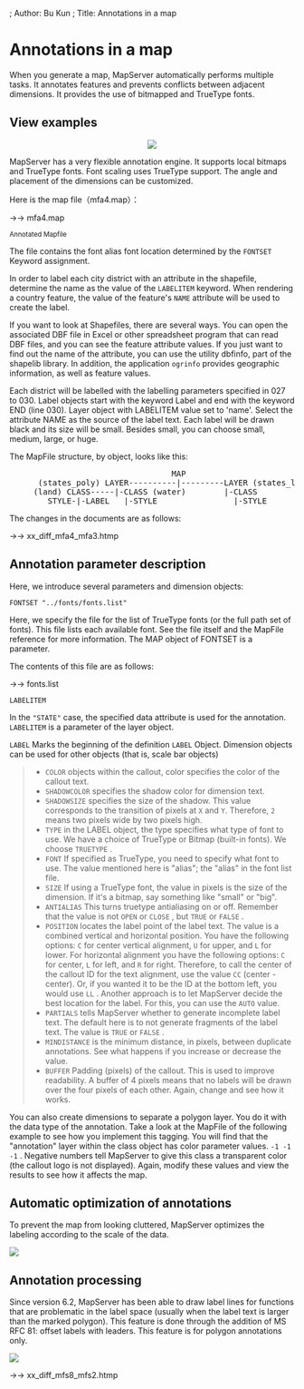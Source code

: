 ; Author: Bu Kun
; Title: Annotations in a map

# Annotations in a map

When you generate a map, MapServer automatically performs multiple tasks. It annotates features and prevents conflicts between adjacent dimensions.
It provides the use of bitmapped and TrueType fonts.

## View examples

<p align="center">
<img class="img_border" src="{SITE_URL}/cgi-bin/mapserv?map=/owg/mfa4.map&layer=states_poly&layer=states_line&mode=map" />
</p>


MapServer has a very flexible annotation engine. It supports local bitmaps and TrueType fonts.
Font scaling uses TrueType support. The angle and placement of the dimensions can be customized.

<!-- If you take the time to learn the many parameters involved in creating good annotations, you will be rewarded with knowledgeable and beautiful maps. -->

Here is the map file（mfa4.map）：

->-> mfa4.map


<small>Annotated Mapfile </small>


The file contains the font alias font location determined by the ``FONTSET`` Keyword assignment.

In order to label each city district with an attribute in the shapefile, determine the name as the value of the ``LABELITEM`` keyword. When rendering a country feature, the value of the feature's ``NAME`` attribute will be used to create the label.

If you want to look at Shapefiles, there are several ways. You can open the associated DBF file in Excel or other spreadsheet program that can read DBF files, and you can see the feature attribute values. If you just want to find out the name of the attribute, you can use the utility dbfinfo, part of the shapelib library. In addition, the application ``ogrinfo`` provides geographic information, as well as feature values.

Each district will be labelled with the labelling parameters specified in 027 to 030.
Label objects start with the keyword Label and end with the keyword END (line 030).
Layer object with LABELITEM value set to 'name'. Select the attribute NAME as the source of the label text. Each label will be drawn black and its size will be small. Besides small, you can choose small, medium, large, or huge.

The MapFile structure, by object, looks like this:

<pre>
                                  MAP
      (states_poly) LAYER----------|---------LAYER (states_line)
     (land) CLASS-----|-CLASS (water)        |-CLASS
        STYLE-|-LABEL   |-STYLE                |-STYLE
</pre>


The changes in the documents are as follows:

->-> xx_diff_mfa4_mfa3.htmp


## Annotation parameter description

Here, we introduce several parameters and dimension objects:

    FONTSET "../fonts/fonts.list"

Here, we specify the file for the list of TrueType fonts (or the full path set of fonts).
This file lists each available font. See the file itself and the MapFile reference for more information.
The MAP object of FONTSET is a parameter.

The contents of this file are as follows:

->-> fonts.list

``LABELITEM``

In the ``"STATE"`` case, the specified data attribute is used for the annotation. ``LABELITEM`` is a parameter of the layer object.

``LABEL`` Marks the beginning of the definition ``LABEL`` Object. Dimension objects can be used for other objects (that is, scale bar objects)

> - ``COLOR`` objects within the callout, color specifies the color of the callout text.
> - ``SHADOWCOLOR`` specifies the shadow color for dimension text.
> - ``SHADOWSIZE`` specifies the size of the shadow. This value corresponds to the transition of pixels at ``X`` and ``Y``. Therefore, ``2`` means two pixels wide by two pixels high.
> - ``TYPE`` in the LABEL object, the type specifies what type of font to use. We have a choice of TrueType or Bitmap (built-in fonts). We choose ``TRUETYPE`` .
> - ``FONT`` If specified as TrueType, you need to specify what font to use. The value mentioned here is "alias"; the "alias" in the font list file.
> - ``SIZE`` If using a TrueType font, the value in pixels is the size of the dimension. If it's a bitmap, say something like "small" or "big".
> - ``ANTIALIAS`` This turns truetype antialiasing on or off. Remember that the value is not ``OPEN`` or ``CLOSE`` , but ``TRUE`` or ``FALSE`` .
> - ``POSITION`` locates the label point of the label text. The value is a combined vertical and horizontal position. You have the following options: ``C`` for center vertical alignment, ``U`` for upper, and ``L`` for lower. For horizontal alignment you have the following options: ``C`` for center, ``L`` for left, and ``R`` for right. Therefore, to call the center of the callout ID for the text alignment, use the value ``CC`` (center - center). Or, if you wanted it to be the ID at the bottom left, you would use ``LL`` . Another approach is to let MapServer decide the best location for the label. For this, you can use the ``AUTO`` value.
> - ``PARTIALS`` tells MapServer whether to generate incomplete label text. The default here is to not generate fragments of the label text. The value is ``TRUE`` or ``FALSE`` .
> - ``MINDISTANCE`` is the minimum distance, in pixels, between duplicate annotations. See what happens if you increase or decrease the value.
> - ``BUFFER`` Padding (pixels) of the callout. This is used to improve readability. A buffer of 4 pixels means that no labels will be drawn over the four pixels of each other. Again, change and see how it works.

You can also create dimensions to separate a polygon layer. You do it with the data type of the annotation.
Take a look at the MapFile of the following example to see how you implement this tagging.
You will find that the "annotation" layer within the class object has color parameter values. ``-1 -1 -1`` .
Negative numbers tell MapServer to give this class a transparent color (the callout logo is not displayed).
Again, modify these values and view the results to see how it affects the map.

## Automatic optimization of annotations

To prevent the map from looking cluttered, MapServer optimizes the labeling according to the scale of the data.

<img class="img_border" src="{SITE_URL}/cgi-bin/mapserv?map=/owg/mfs2.map&layer=states_poly&layer=states_line&mode=map" />


## Annotation processing

Since version 6.2, MapServer has been able to draw label lines for functions that are problematic in the label space (usually when the label text is larger than the marked polygon). This feature is done through the addition of MS RFC 81: offset labels with leaders. This feature is for polygon annotations only.


<img class="img_border" src="{SITE_URL}/cgi-bin/mapserv?map=/owg/mfs8.map&layer=states_poly&layer=states_line&mode=map" />


->-> xx_diff_mfs8_mfs2.htmp
